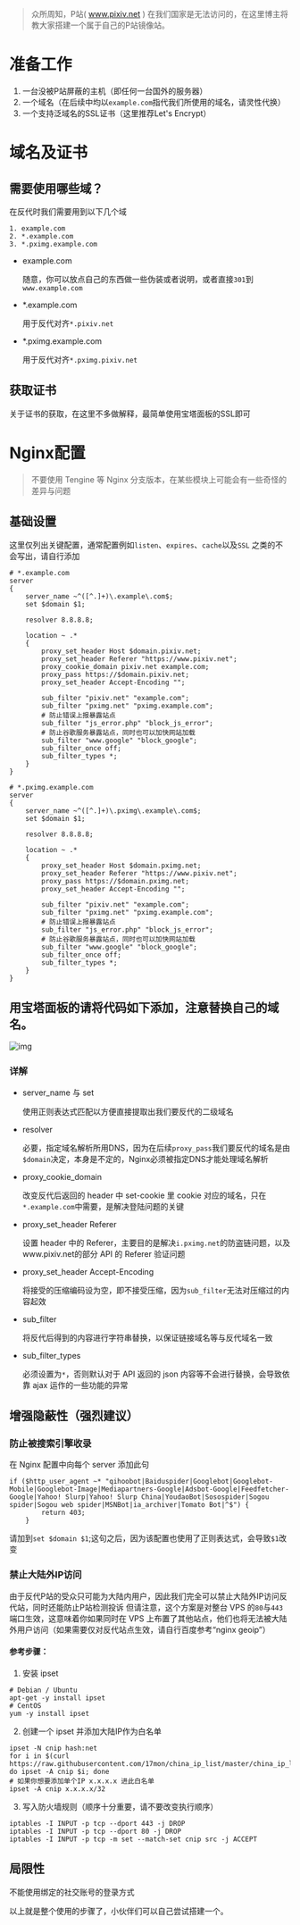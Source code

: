 > 众所周知，P站( www.pixiv.net ) 在我们国家是无法访问的，在这里博主将教大家搭建一个属于自己的P站镜像站。

# 准备工作
1. 一台没被P站屏蔽的主机（即任何一台国外的服务器）
2. 一个域名（在后续中均以`example.com`指代我们所使用的域名，请灵性代换）
3. 一个支持泛域名的SSL证书（这里推荐Let's Encrypt）
# 域名及证书
## 需要使用哪些域？
在反代时我们需要用到以下几个域
```
1. example.com
2. *.example.com
3. *.pximg.example.com
```

- example.com

   随意，你可以放点自己的东西做一些伪装或者说明，或者直接`301`到`www.example.com`
   
- *.example.com

   用于反代对齐`*.pixiv.net`

- *.pximg.example.com

   用于反代对齐`*.pximg.pixiv.net`
   
## 获取证书
关于证书的获取，在这里不多做解释，最简单使用宝塔面板的SSL即可
# Nginx配置
> 不要使用 Tengine 等 Nginx 分支版本，在某些模块上可能会有一些奇怪的差异与问题

## 基础设置
这里仅列出关键配置，通常配置例如`listen`、`expires`、`cache`以及`SSL` 之类的不会写出，请自行添加
```
# *.example.com
server
{
    server_name ~^([^.]+)\.example\.com$;
    set $domain $1;

    resolver 8.8.8.8;

    location ~ .*
    {
        proxy_set_header Host $domain.pixiv.net;
        proxy_set_header Referer "https://www.pixiv.net";
        proxy_cookie_domain pixiv.net example.com;
        proxy_pass https://$domain.pixiv.net;
        proxy_set_header Accept-Encoding "";

        sub_filter "pixiv.net" "example.com";
        sub_filter "pximg.net" "pximg.example.com";
        # 防止错误上报暴露站点
        sub_filter "js_error.php" "block_js_error";
        # 防止谷歌服务暴露站点，同时也可以加快网站加载
        sub_filter "www.google" "block_google";
        sub_filter_once off;
        sub_filter_types *;
    }
}

# *.pximg.example.com
server
{
    server_name ~^([^.]+)\.pximg\.example\.com$;
    set $domain $1;

    resolver 8.8.8.8;

    location ~ .*
    {
        proxy_set_header Host $domain.pximg.net;
        proxy_set_header Referer "https://www.pixiv.net";
        proxy_pass https://$domain.pximg.net;
        proxy_set_header Accept-Encoding "";

        sub_filter "pixiv.net" "example.com";
        sub_filter "pximg.net" "pximg.example.com";
        # 防止错误上报暴露站点
        sub_filter "js_error.php" "block_js_error";
        # 防止谷歌服务暴露站点，同时也可以加快网站加载
        sub_filter "www.google" "block_google";
        sub_filter_once off;
        sub_filter_types *;
    }
}
```

## 用宝塔面板的请将代码如下添加，注意替换自己的域名。
![img](https://tc.ziyuan.ga/images/2019/07/21/1.png)
### 详解
- server_name 与 set

  使用正则表达式匹配以方便直接提取出我们要反代的二级域名
  
- resolver

  必要，指定域名解析所用DNS，因为在后续`proxy_pass`我们要反代的域名是由`$domain`决定，本身是不定的，Nginx必须被指定DNS才能处理域名解析
  
- proxy_cookie_domain

  改变反代后返回的 header 中 set-cookie 里 cookie 对应的域名，只在`*.example.com`中需要，是解决登陆问题的关键
  
- proxy_set_header Referer

  设置 header 中的 Referer，主要目的是解决`i.pximg.net`的防盗链问题，以及www.pixiv.net的部分 API 的 Referer 验证问题
  
- proxy_set_header Accept-Encoding

  将接受的压缩编码设为空，即不接受压缩，因为`sub_filter`无法对压缩过的内容起效
  
- sub_filter
  
    将反代后得到的内容进行字符串替换，以保证链接域名等与反代域名一致
    
- sub_filter_types
  
    必须设置为`*`，否则默认对于 API 返回的 json 内容等不会进行替换，会导致依靠 ajax 运作的一些功能的异常
    
## 增强隐蔽性（强烈建议）
### 防止被搜索引擎收录
在 Nginx 配置中向每个 server 添加此句
  
```
if ($http_user_agent ~* "qihoobot|Baiduspider|Googlebot|Googlebot-Mobile|Googlebot-Image|Mediapartners-Google|Adsbot-Google|Feedfetcher-Google|Yahoo! Slurp|Yahoo! Slurp China|YoudaoBot|Sosospider|Sogou spider|Sogou web spider|MSNBot|ia_archiver|Tomato Bot|^$") {  
        return 403;
    } 
```

请加到`set $domain $1`;这句之后，因为该配置也使用了正则表达式，会导致`$1`改变

### 禁止大陆外IP访问
由于反代P站的受众只可能为大陆内用户，因此我们完全可以禁止大陆外IP访问反代站，同时还能防止P站检测投诉
但请注意，这个方案是对整台 VPS 的`80`与`443`端口生效，这意味着你如果同时在 VPS 上布置了其他站点，他们也将无法被大陆外用户访问（如果需要仅对反代站点生效，请自行百度参考“nginx geoip”）
#### 参考步骤：
1. 安装 ipset

```
# Debian / Ubuntu
apt-get -y install ipset
# CentOS
yum -y install ipset
```

2. 创建一个 ipset 并添加大陆IP作为白名单

```
ipset -N cnip hash:net
for i in $(curl https://raw.githubusercontent.com/17mon/china_ip_list/master/china_ip_list.txt); do ipset -A cnip $i; done
# 如果你想要添加单个IP x.x.x.x 进此白名单
ipset -A cnip x.x.x.x/32
```

3. 写入防火墙规则（顺序十分重要，请不要改变执行顺序）

```
iptables -I INPUT -p tcp --dport 443 -j DROP
iptables -I INPUT -p tcp --dport 80 -j DROP
iptables -I INPUT -p tcp -m set --match-set cnip src -j ACCEPT
```

## 局限性
不能使用绑定的社交账号的登录方式

以上就是整个使用的步骤了，小伙伴们可以自己尝试搭建一个。
